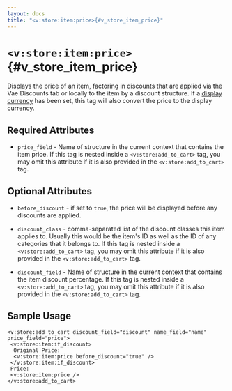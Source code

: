 ```yaml
---
layout: docs
title: "<v:store:item:price>{#v_store_item_price}"
---
```


# `<v:store:item:price>`{#v_store_item_price}

Displays the price of an item, factoring in discounts that are applied
via the Vae Discounts tab or locally to the item by a discount
structure. If a [display currency](#v_store_currency_select) has been
set, this tag will also convert the price to the display currency.

## Required Attributes

-   `price_field` - Name of structure in the current context that
    contains the item price. If this tag is nested inside a
    `<v:store:add_to_cart>` tag, you may omit this attribute if it is
    also provided in the `<v:store:add_to_cart>` tag.

## Optional Attributes

-   `before_discount` - if set to `true`, the price will be displayed
    before any discounts are applied.

-   `discount_class` - comma-separated list of the discount classes this
    item applies to. Usually this would be the item's ID as well as the
    ID of any categories that it belongs to. If this tag is nested
    inside a `<v:store:add_to_cart>` tag, you may omit this attribute if
    it is also provided in the `<v:store:add_to_cart>` tag.

-   `discount_field` - Name of structure in the current context that
    contains the item discount percentage. If this tag is nested inside
    a `<v:store:add_to_cart>` tag, you may omit this attribute if it is
    also provided in the `<v:store:add_to_cart>` tag.

## Sample Usage

    <v:store:add_to_cart discount_field="discount" name_field="name" price_field="price">
     <v:store:item:if_discount>
      Original Price: 
      <v:store:item:price before_discount="true" />
     </v:store:item:if_discount>
     Price:
     <v:store:item:price />
    </v:store:add_to_cart>
